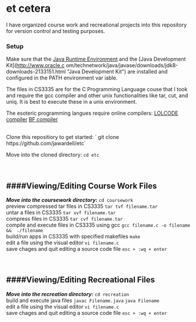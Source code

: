 # et cetera

I have organized course work and recreational projects into this repository for version control and testing purposes.

### Setup
Make sure that the [Java Runtime Environment](https://java.com/en/ "Java Runtime Environment") and the [Java Development Kit](http://www.oracle.c    om/technetwork/java/javase/downloads/jdk8-downloads-2133151.html "Java Development Kit") are installed and configured in the PATH environment var    iable.

The files in CS3335 are for the C Programming Language couse that I took and require the gcc compiler and other unix functionalities like tar, cut, and uniq. It is best to execute these in a unix environment. 

The esoteric programming langues require online compilers: 
[LOLCODE compiler](https://repl.it/repls/FuzzyLowestServerapplication"LOLCODE")
[BF compiler](http://copy.sh/brainfuck/"brainfuck")

<br>
Clone this repositiory to get started:
` git clone https://github.com/jawardell/etc`

Move into the cloned directory: 
`cd etc`
<br><br><br>

####Viewing/Editing Course Work Files
------------
***Move into the coursework directory:***
`cd coursework`
<br>
preview compressed tar files in CS3335
`tar tvf filename.tar`
<br>
untar a files in CS3335
`tar xvf filename.tar`
<br>
compress files in CS3335
`tar cvf filename.tar`
<br>
compile and execute files in CS3335 using gcc
`gcc filename.c -o filename &&  ./filename`
<br>
build/run apps in CS3335 with specified makefiles
`make`
<br>
edit a file using the visual editor
`vi filename.c`
<br>
save chages and quit editing a source code file
`esc + :wq + enter`
<br><br><br>




####Viewing/Editing Recreational Files
------------
***Move into the recreation directory:***
`cd recreation`
<br>
build and execute java files
`javac Filename.java`
`java Filename`
<br>
edit a file using the visual editor
`vi filename.c`
<br>
save chages and quit editing a source code file
`esc + :wq + enter`
<br><br><br>
